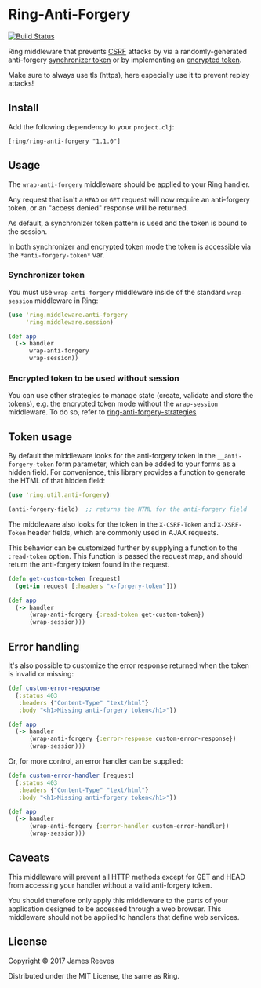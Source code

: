 # Ring-Anti-Forgery

[![Build Status](https://travis-ci.org/ring-clojure/ring-anti-forgery.svg?branch=master)](https://travis-ci.org/ring-clojure/ring-anti-forgery)

Ring middleware that prevents [CSRF][1] attacks by via a
randomly-generated anti-forgery [synchronizer token][2]
or by implementing an [encrypted token][3].

Make sure to always use tls (https), here especially use it to prevent
replay attacks!

[1]: http://en.wikipedia.org/wiki/Cross-site_request_forgery
[2]: https://www.owasp.org/index.php/Cross-Site_Request_Forgery_(CSRF)_Prevention_Cheat_Sheet#Synchronizer_.28CSRF.29_Tokens
[3]: https://www.owasp.org/index.php/Cross-Site_Request_Forgery_(CSRF)_Prevention_Cheat_Sheet#Encrypted_Token_Pattern

## Install

Add the following dependency to your `project.clj`:

    [ring/ring-anti-forgery "1.1.0"]

## Usage

The `wrap-anti-forgery` middleware should be applied to your Ring
handler.

Any request that isn't a `HEAD` or `GET` request will now require an
anti-forgery token, or an "access denied" response will be returned.

As default, a synchronizer token pattern is used and the token is
bound to the session.

In both synchronizer and encrypted token mode the token is accessible
via the `*anti-forgery-token*` var.
 
### Synchronizer token
 
You must use `wrap-anti-forgery` middleware inside of the standard
`wrap-session` middleware in Ring:

```clojure
(use 'ring.middleware.anti-forgery
     'ring.middleware.session)

(def app
  (-> handler
      wrap-anti-forgery
      wrap-session))
```

### Encrypted token to be used without session

You can use other strategies to manage state (create, validate and
store the tokens), e.g. the encrypted token mode without the
`wrap-session` middleware. To do so, refer to
[ring-anti-forgery-strategies][4]

[4]: https://github.com/gorillalabs/ring-anti-forgery-strategies.

## Token usage

By default the middleware looks for the anti-forgery token in the
`__anti-forgery-token` form parameter, which can be added to your
forms as a hidden field. For convenience, this library provides a
function to generate the HTML of that hidden field:

```clojure
(use 'ring.util.anti-forgery)

(anti-forgery-field)  ;; returns the HTML for the anti-forgery field
```

The middleware also looks for the token in the `X-CSRF-Token` and
`X-XSRF-Token` header fields, which are commonly used in AJAX
requests.

This behavior can be customized further by supplying a function to the
`:read-token` option. This function is passed the request map, and
should return the anti-forgery token found in the request.

```clojure
(defn get-custom-token [request]
  (get-in request [:headers "x-forgery-token"]))

(def app
  (-> handler
      (wrap-anti-forgery {:read-token get-custom-token})
      (wrap-session)))
```

## Error handling

It's also possible to customize the error response returned when the
token is invalid or missing:

```clojure
(def custom-error-response
  {:status 403
   :headers {"Content-Type" "text/html"}
   :body "<h1>Missing anti-forgery token</h1>"})

(def app
  (-> handler
      (wrap-anti-forgery {:error-response custom-error-response})
      (wrap-session)))
```

Or, for more control, an error handler can be supplied:

```clojure
(defn custom-error-handler [request]
  {:status 403
   :headers {"Content-Type" "text/html"}
   :body "<h1>Missing anti-forgery token</h1>"})

(def app
  (-> handler
      (wrap-anti-forgery {:error-handler custom-error-handler})
      (wrap-session)))
```

## Caveats

This middleware will prevent all HTTP methods except for GET and HEAD
from accessing your handler without a valid anti-forgery token.

You should therefore only apply this middleware to the parts of your
application designed to be accessed through a web browser. This
middleware should not be applied to handlers that define web services.

## License

Copyright © 2017 James Reeves

Distributed under the MIT License, the same as Ring.
